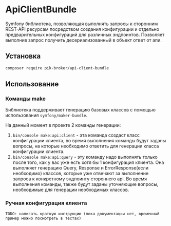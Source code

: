 # ApiClientBundle
Symfony библиотека, позволяющая выполнять запросы к сторонним REST-API ресурсам посредством создания конфигурации и
отдельно предварительных конфигураций для различных эндпоинтов. Позволяет выполнив запрос получить десериализованный в
объект ответ от апи.

## Установка
```bash
composer require pik-broker/api-client-bundle
```

## Использование

### Команды make
Библиотека поддерживает генерацию базовых классов с помощью использования `symfony/maker-bundle`.

На данный момент в проекте 2 команды генерации:
1. `bin/console make:api:client` - эта команда создаст класс конфигурации клиента, во время выполнения команды
будут заданы вопросы, на которые необходимо ответить для генерации класса конфигурации клиента.
2. `bin/console make:api:query` - эту команду надо выполнять только после того, как у вас уже есть хотя бы 1
конфигурация клиента. Она выполняет генерацию Query, Response и ErrorResponse(если необходимо) классов, которые уже
отвечают за выполнение запроса к конкретному эндпоинту стороннего api. Во время выполнения команды, также будут заданы
уточняющие вопросы, необходимые для генерации необходимых классов.

### Ручная конфигурация клиента 
`TODO: написать краткую инструкцию (пока документации нет, временный пример можно посмотреть в тестах)`

